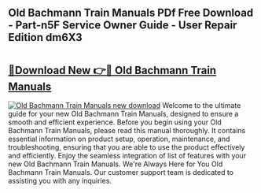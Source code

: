 ## Old Bachmann Train Manuals PDf Free Download - Part-n5F Service Owner Guide - User Repair Edition dm6X3

# <h2><a href="http://cf22742.oget.top/?id=Old+Bachmann+Train+Manuals">🔗Download New 👉🔴 Old Bachmann Train Manuals</a></h2>

[![Old Bachmann Train Manuals new download](https://i.imgur.com/5g1atiW.png)](http://cf22742.oget.top/?id=Old+Bachmann+Train+Manuals)
Welcome to the ultimate guide for your new Old Bachmann Train Manuals, designed to ensure a smooth and efficient experience. Before you begin using your Old Bachmann Train Manuals, please read this manual thoroughly. It contains essential information on product setup, operation, maintenance, and troubleshooting, ensuring that you are able to use the product effectively and efficiently. Enjoy the seamless integration of list of features with your new Old Bachmann Train Manuals. We're Always Here for You Old Bachmann Train Manuals. Our customer support team is dedicated to assisting you with any inquiries.

